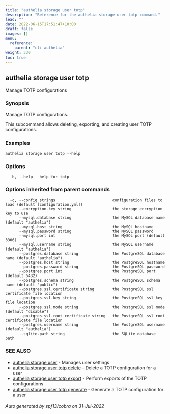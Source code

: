 ```yaml
---
title: "authelia storage user totp"
description: "Reference for the authelia storage user totp command."
lead: ""
date: 2022-06-15T17:51:47+10:00
draft: false
images: []
menu:
  reference:
    parent: "cli-authelia"
weight: 330
toc: true
---
```


## authelia storage user totp

Manage TOTP configurations

### Synopsis

Manage TOTP configurations.

This subcommand allows deleting, exporting, and creating user TOTP configurations.

### Examples

```
authelia storage user totp --help
```

### Options

```
  -h, --help   help for totp
```

### Options inherited from parent commands

```
  -c, --config strings                         configuration files to load (default [configuration.yml])
      --encryption-key string                  the storage encryption key to use
      --mysql.database string                  the MySQL database name (default "authelia")
      --mysql.host string                      the MySQL hostname
      --mysql.password string                  the MySQL password
      --mysql.port int                         the MySQL port (default 3306)
      --mysql.username string                  the MySQL username (default "authelia")
      --postgres.database string               the PostgreSQL database name (default "authelia")
      --postgres.host string                   the PostgreSQL hostname
      --postgres.password string               the PostgreSQL password
      --postgres.port int                      the PostgreSQL port (default 5432)
      --postgres.schema string                 the PostgreSQL schema name (default "public")
      --postgres.ssl.certificate string        the PostgreSQL ssl certificate file location
      --postgres.ssl.key string                the PostgreSQL ssl key file location
      --postgres.ssl.mode string               the PostgreSQL ssl mode (default "disable")
      --postgres.ssl.root_certificate string   the PostgreSQL ssl root certificate file location
      --postgres.username string               the PostgreSQL username (default "authelia")
      --sqlite.path string                     the SQLite database path
```

### SEE ALSO

* [authelia storage user](authelia_storage_user.md)	 - Manages user settings
* [authelia storage user totp delete](authelia_storage_user_totp_delete.md)	 - Delete a TOTP configuration for a user
* [authelia storage user totp export](authelia_storage_user_totp_export.md)	 - Perform exports of the TOTP configurations
* [authelia storage user totp generate](authelia_storage_user_totp_generate.md)	 - Generate a TOTP configuration for a user

###### Auto generated by spf13/cobra on 31-Jul-2022
